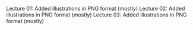 Lecture 01: Added illustrations in PNG format (mostly)
Lecture 02: Added illustrations in PNG format (mostly)
Lecture 03: Added illustrations in PNG format (mostly)
